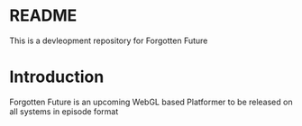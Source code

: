 # README
This is a devleopment repository for Forgotten Future

# Introduction
Forgotten Future is an upcoming WebGL based Platformer to be released on all systems in episode format
